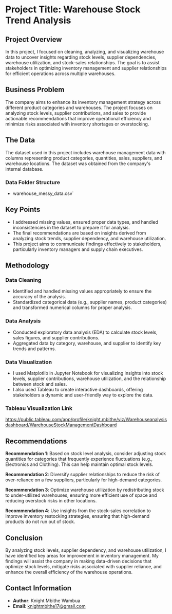 # Project Title: Warehouse Stock Trend Analysis

## Project Overview
In this project, I focused on cleaning, analyzing, and visualizing warehouse data to uncover insights regarding stock levels, supplier dependencies, warehouse utilization, and stock-sales relationships. The goal is to assist stakeholders in optimizing inventory management and supplier relationships for efficient operations across multiple warehouses.

## Business Problem
The company aims to enhance its inventory management strategy across different product categories and warehouses. The project focuses on analyzing stock levels, supplier contributions, and sales to provide actionable recommendations that improve operational efficiency and minimize risks associated with inventory shortages or overstocking.

## The Data
The dataset used in this project includes warehouse management data with columns representing product categories, quantities, sales, suppliers, and warehouse locations. The dataset was obtained from the company's internal database.
### Data Folder Structure
- warehouse_messy_data.csv`

## Key Points
- I addressed missing values, ensured proper data types, and handled inconsistencies in the dataset to prepare it for analysis.
- The final recommendations are based on insights derived from analyzing stock trends, supplier dependency, and warehouse utilization.
- This project aims to communicate findings effectively to stakeholders, particularly inventory managers and supply chain executives.

## Methodology

### Data Cleaning
- Identified and handled missing values appropriately to ensure the accuracy of the analysis.
- Standardized categorical data (e.g., supplier names, product categories) and transformed numerical columns for proper analysis.
  
### Data Analysis
- Conducted exploratory data analysis (EDA) to calculate stock levels, sales figures, and supplier contributions.
- Aggregated data by category, warehouse, and supplier to identify key trends and patterns.

### Data Visualization
- I used Matplotlib in Jupyter Notebook for visualizing insights into stock levels, supplier contributions, warehouse utilization, and the relationship between stock and sales.
- I also used Tableau to create interactive dashboards, offering stakeholders a dynamic and user-friendly way to explore the data.

### Tableau Visualization Link
https://public.tableau.com/app/profile/knight.mbithe/viz/Warehouseanalysisdashboard/WarehouseStockManagementDashboard
## Recommendations
**Recommendation 1**: Based on stock level analysis, consider adjusting stock quantities for categories that frequently experience fluctuations (e.g., Electronics and Clothing). This can help maintain optimal stock levels.

**Recommendation 2**: Diversify supplier relationships to reduce the risk of over-reliance on a few suppliers, particularly for high-demand categories.

**Recommendation 3**: Optimize warehouse utilization by redistributing stock to under-utilized warehouses, ensuring more efficient use of space and reducing overstock risks in other locations.

**Recommendation 4**: Use insights from the stock-sales correlation to improve inventory restocking strategies, ensuring that high-demand products do not run out of stock.

## Conclusion
By analyzing stock levels, supplier dependency, and warehouse utilization, I have identified key areas for improvement in inventory management. My findings will assist the company in making data-driven decisions that optimize stock levels, mitigate risks associated with supplier reliance, and enhance the overall efficiency of the warehouse operations.

## Contact Information
- **Author**: Knight Mbithe Wambua
- **Email**: knightmbithe17@gmail.com
